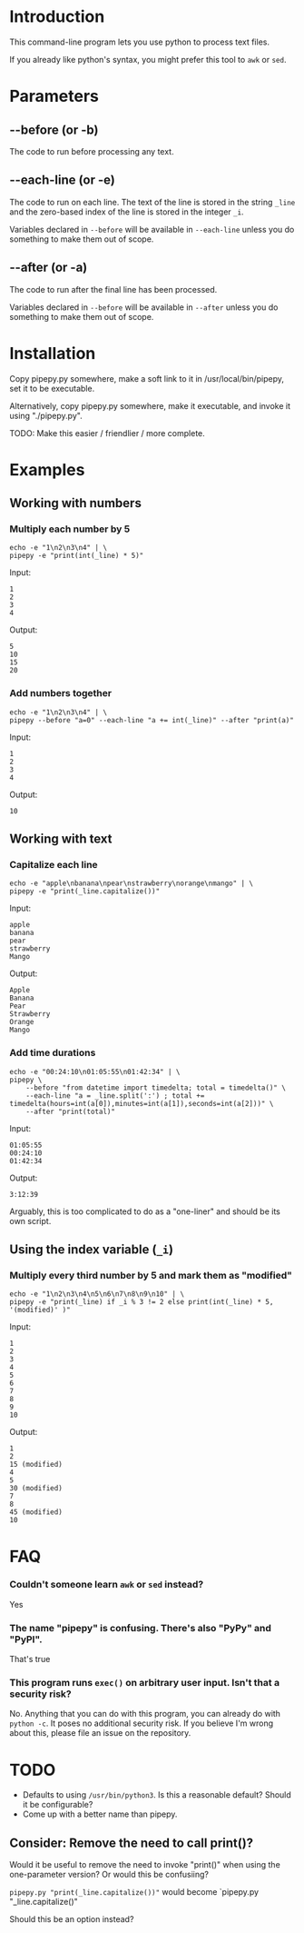 # Introduction

This command-line program lets you use python to process text files.

If you already like python's syntax, you might prefer this tool to `awk` or `sed`.


# Parameters

## --before (or -b)

The code to run before processing any text.

## --each-line (or -e)

The code to run on each line. The text of the line is stored in the string `_line` and the zero-based index of the line is stored in the integer `_i`.

Variables declared in `--before` will be available in `--each-line` unless you do something to make them out of scope.

## --after (or -a)

The code to run after the final line has been processed.

Variables declared in `--before` will be available in `--after` unless you do something to make them out of scope.


# Installation

Copy pipepy.py somewhere, make a soft link to it in /usr/local/bin/pipepy, set it to be executable.

Alternatively, copy pipepy.py somewhere, make it executable, and invoke it using "./pipepy.py".

TODO: Make this easier / friendlier / more complete.

# Examples


## Working with numbers

### Multiply each number by 5

```
echo -e "1\n2\n3\n4" | \
pipepy -e "print(int(_line) * 5)"
```

Input:
```
1
2
3
4
```

Output:
```
5
10
15
20
```

### Add numbers together

```
echo -e "1\n2\n3\n4" | \
pipepy --before "a=0" --each-line "a += int(_line)" --after "print(a)"
```

Input:
```
1
2
3
4
```

Output:
```
10
```


## Working with text

### Capitalize each line

```
echo -e "apple\nbanana\npear\nstrawberry\norange\nmango" | \
pipepy -e "print(_line.capitalize())"
```

Input:
```
apple
banana
pear
strawberry
Mango
```

Output:
```
Apple
Banana
Pear
Strawberry
Orange
Mango
```

### Add time durations
```
echo -e "00:24:10\n01:05:55\n01:42:34" | \
pipepy \
    --before "from datetime import timedelta; total = timedelta()" \
    --each-line "a = _line.split(':') ; total += timedelta(hours=int(a[0]),minutes=int(a[1]),seconds=int(a[2]))" \
    --after "print(total)"
```


Input:
```
01:05:55
00:24:10
01:42:34
```


Output:
```
3:12:39
```

Arguably, this is too complicated to do as a "one-liner" and should be its own script.

## Using the index variable (`_i`)

### Multiply every third number by 5 and mark them as "modified"

```
echo -e "1\n2\n3\n4\n5\n6\n7\n8\n9\n10" | \
pipepy -e "print(_line) if _i % 3 != 2 else print(int(_line) * 5, '(modified)' )"
```

Input:
```
1
2
3
4
5
6
7
8
9
10
```

Output:
```
1
2
15 (modified)
4
5
30 (modified)
7
8
45 (modified)
10
```

# FAQ

### Couldn't someone learn `awk` or `sed` instead?
Yes

### The name "pipepy" is confusing. There's also "PyPy" and "PyPI".
That's true

### This program runs `exec()` on arbitrary user input. Isn't that a security risk?
No. Anything that you can do with this program, you can already do with `python -c`. It poses no additional security risk.
If you believe I'm wrong about this, please file an issue on the repository.

# TODO
- Defaults to using `/usr/bin/python3`. Is this a reasonable default? Should it be configurable?
- Come up with a better name than pipepy.

## Consider: Remove the need to call print()?

Would it be useful to remove the need to invoke "print()" when using the one-parameter version? Or would this be confusiing?

`pipepy.py "print(_line.capitalize())"` would become `pipepy.py "_line.capitalize()"


Should this be an option instead?


